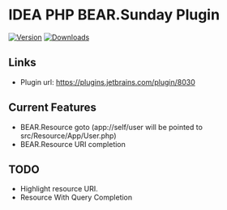 IDEA PHP BEAR.Sunday Plugin
========================
[![Version](http://phpstorm.espend.de/badge/8030/version)](https://plugins.jetbrains.com/plugin/8030)
[![Downloads](http://phpstorm.espend.de/badge/8030/downloads)](https://plugins.jetbrains.com/plugin/8030)

## Links
 * Plugin url: https://plugins.jetbrains.com/plugin/8030

## Current Features

 * BEAR.Resource goto (app://self/user will be pointed to src/Resource/App/User.php)
 * BEAR.Resource URI completion

## TODO

 * Highlight resource URI.
 * Resource With Query Completion
